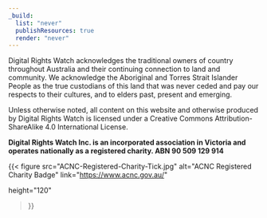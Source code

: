 ```yaml
---
_build:
  list: "never"
  publishResources: true
  render: "never"
---
```

Digital Rights Watch acknowledges the traditional owners of country throughout Australia and their continuing connection to land and community. We acknowledge the Aboriginal and Torres Strait Islander People as the true custodians of this land that was never ceded and pay our respects to their cultures, and to elders past, present and emerging.

Unless otherwise noted, all content on this website and otherwise produced by Digital Rights Watch is licensed under a Creative Commons Attribution-ShareAlike 4.0 International License.

**Digital Rights Watch Inc. is an incorporated association in Victoria and operates nationally as a registered charity. ABN 90 509 129 914**

{{< figure
  src="ACNC-Registered-Charity-Tick.jpg"
  alt="ACNC Registered Charity Badge"
  link="https://www.acnc.gov.au/"
  
  
  height="120"
>}}
